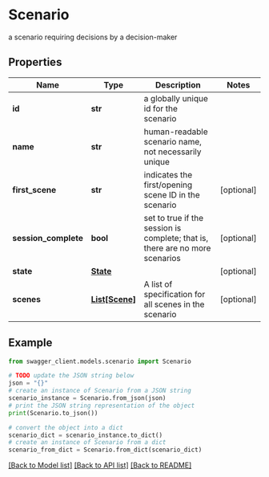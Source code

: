 # Scenario

a scenario requiring decisions by a decision-maker

## Properties

Name | Type | Description | Notes
------------ | ------------- | ------------- | -------------
**id** | **str** | a globally unique id for the scenario | 
**name** | **str** | human-readable scenario name, not necessarily unique | 
**first_scene** | **str** | indicates the first/opening scene ID in the scenario | [optional] 
**session_complete** | **bool** | set to true if the session is complete; that is, there are no more scenarios | [optional] 
**state** | [**State**](State.md) |  | [optional] 
**scenes** | [**List[Scene]**](Scene.md) | A list of specification for all scenes in the scenario | [optional] 

## Example

```python
from swagger_client.models.scenario import Scenario

# TODO update the JSON string below
json = "{}"
# create an instance of Scenario from a JSON string
scenario_instance = Scenario.from_json(json)
# print the JSON string representation of the object
print(Scenario.to_json())

# convert the object into a dict
scenario_dict = scenario_instance.to_dict()
# create an instance of Scenario from a dict
scenario_from_dict = Scenario.from_dict(scenario_dict)
```
[[Back to Model list]](../README.md#documentation-for-models) [[Back to API list]](../README.md#documentation-for-api-endpoints) [[Back to README]](../README.md)


